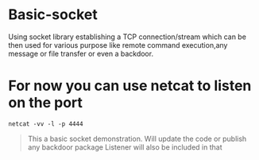 # Basic-socket
Using socket library establishing a TCP connection/stream which can be then used for various purpose like remote command execution,any message or file transfer or even a backdoor.

# For now you can use netcat to listen on the port
    netcat -vv -l -p 4444

> This a basic socket demonstration.
> Will update the code or publish any backdoor package 
> Listener will also be included in that
